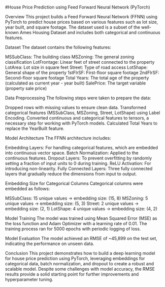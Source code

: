 #House Price Prediction using Feed Forward Neural Network (PyTorch)

Overview
This project builds a Feed Forward Neural Network (FFNN) using PyTorch to predict house prices based on various features such as lot size, year built, and square footage. The dataset used is a subset of the well-known Ames Housing Dataset and includes both categorical and continuous features.

Dataset
The dataset contains the following features:

MSSubClass: The building class
MSZoning: The general zoning classification
LotFrontage: Linear feet of street connected to the property
LotArea: Lot size in square feet
Street: Type of road access
LotShape: General shape of the property
1stFlrSF: First-floor square footage
2ndFlrSF: Second-floor square footage
Total Years: The total age of the property (calculated as current year - year built)
SalePrice: The target variable (property sale price)

Data Preprocessing
The following steps were taken to prepare the data:

Dropped rows with missing values to ensure clean data.
Transformed categorical features (MSSubClass, MSZoning, Street, LotShape) using Label Encoding.
Converted continuous and categorical features to tensors, a necessary step for working with PyTorch models.
Calculated Total Years to replace the YearBuilt feature.

Model Architecture
The FFNN architecture includes:

Embedding Layers: For handling categorical features, which are embedded into continuous vector space.
Batch Normalization: Applied to the continuous features.
Dropout Layers: To prevent overfitting by randomly setting a fraction of input units to 0 during training.
ReLU Activation: For introducing non-linearity.
Fully Connected Layers: Three fully connected layers that gradually reduce the dimensions from input to output.

Embedding Size for Categorical Columns
Categorical columns were embedded as follows:

MSSubClass: 15 unique values → embedding size: (15, 8)
MSZoning: 5 unique values → embedding size: (5, 3)
Street: 2 unique values → embedding size: (2, 1)
LotShape: 4 unique values → embedding size: (4, 2)

Model Training
The model was trained using Mean Squared Error (MSE) as the loss function and Adam Optimizer with a learning rate of 0.01.
The training process ran for 5000 epochs with periodic logging of loss.

Model Evaluation
The model achieved an RMSE of ~45,899 on the test set, indicating the performance on unseen data.

Conclusion
This project demonstrates how to build a deep learning model for house price prediction using PyTorch, leveraging embeddings for categorical data, batch normalization, and dropout to create a robust and scalable model. Despite some challenges with model accuracy, the RMSE results provide a solid starting point for further improvements and hyperparameter tuning.
